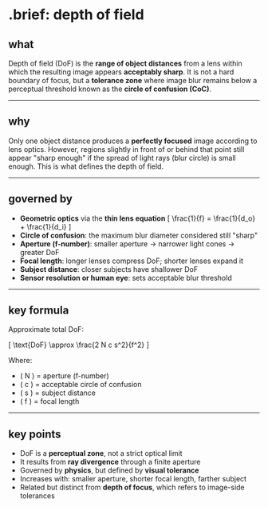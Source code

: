 # .brief: depth of field

## what

Depth of field (DoF) is the **range of object distances** from a lens within which the resulting image appears **acceptably sharp**. It is not a hard boundary of focus, but a **tolerance zone** where image blur remains below a perceptual threshold known as the **circle of confusion (CoC)**.

---

## why

Only one object distance produces a **perfectly focused** image according to lens optics. However, regions slightly in front of or behind that point still appear "sharp enough" if the spread of light rays (blur circle) is small enough. This is what defines the depth of field.

---

## governed by

- **Geometric optics** via the **thin lens equation**
  \[
  \frac{1}{f} = \frac{1}{d_o} + \frac{1}{d_i}
  \]
- **Circle of confusion**: the maximum blur diameter considered still "sharp"
- **Aperture (f-number)**: smaller aperture → narrower light cones → greater DoF
- **Focal length**: longer lenses compress DoF; shorter lenses expand it
- **Subject distance**: closer subjects have shallower DoF
- **Sensor resolution or human eye**: sets acceptable blur threshold

---

## key formula

Approximate total DoF:

\[
\text{DoF} \approx \frac{2 N c s^2}{f^2}
\]

Where:
- \( N \) = aperture (f-number)
- \( c \) = acceptable circle of confusion
- \( s \) = subject distance
- \( f \) = focal length

---

## key points

- DoF is a **perceptual zone**, not a strict optical limit
- It results from **ray divergence** through a finite aperture
- Governed by **physics**, but defined by **visual tolerance**
- Increases with: smaller aperture, shorter focal length, farther subject
- Related but distinct from **depth of focus**, which refers to image-side tolerances
